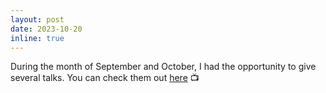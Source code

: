 ```yaml
---
layout: post
date: 2023-10-20
inline: true
---
```


During the month of September and October, I had the opportunity to give several talks. You can check them out <a href="https://marziehf.github.io/talks/" target="blank">here</a> :tv: